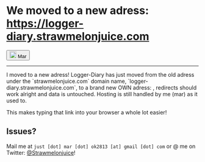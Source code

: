# We moved to a new adress: **https://logger-diary.strawmelonjuice.com**
<button><img src="https://avatars.githubusercontent.com/u/101558380?s=400&u=aa8f776b3e11f02130575d1b46851cca05a0c981&v=4" height="18px" alt="small Mar self-portrait"> Mar</button>
<hr />
I moved to a new adress! Logger-Diary has just moved from the old adress under the `strawmelonjuice.com` domain name, `logger-diary.strawmelonjuice.com`, to a brand new OWN adress: <logger-diary.strawmelonjuice.com>, redirects should work alright and data is untouched. Hosting is still handled by me (mar) as it used to.

This makes typing that link into your browser a whole lot easier!

## Issues?

Mail me at `just [dot] mar [dot] ok2813 [at] gmail [dot] com` or @ me on Twitter: [@Strawmelonjuice](https://twitter.com/Strawmelonjuice)!